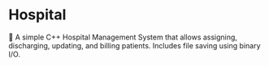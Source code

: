 # Hospital
🏥 A simple C++ Hospital Management System that allows assigning, discharging, updating, and billing patients. Includes file saving using binary I/O.

